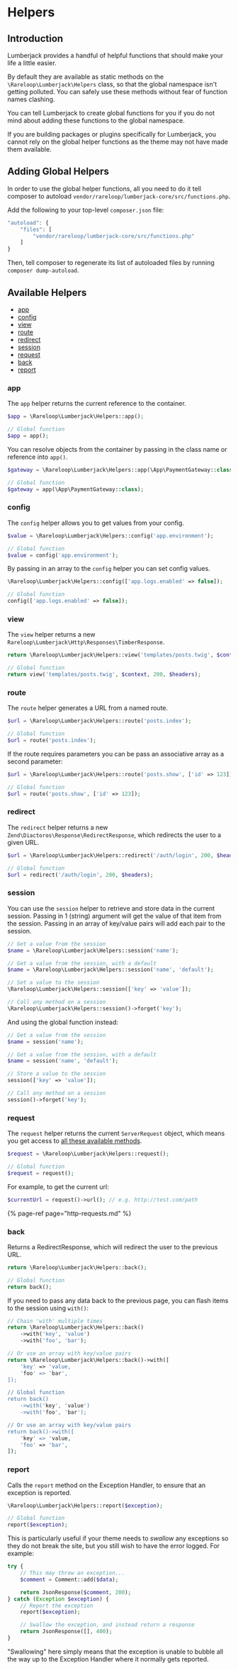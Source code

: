 # Helpers

## Introduction

Lumberjack provides a handful of helpful functions that should make your life a little easier.

By default they are available as static methods on the `\Rareloop\Lumberjack\Helpers` class, so that the global namespace isn't getting polluted. You can safely use these methods without fear of function names clashing.

You can tell Lumberjack to create global functions for you if you do not mind about adding these functions to the global namespace.

If you are building packages or plugins specifically for Lumberjack, you cannot rely on the global helper functions as the theme may not have made them available.

## Adding Global Helpers

In order to use the global helper functions, all you need to do it tell composer to autoload `vendor/rareloop/lumberjack-core/src/functions.php`.

Add the following to your top-level `composer.json` file:

```javascript
"autoload": {
    "files": [
        "vendor/rareloop/lumberjack-core/src/functions.php"
    ]
}
```

Then, tell composer to regenerate its list of autoloaded files by running `composer dump-autoload`.

## Available Helpers

* [app](helpers.md#app)
* [config](helpers.md#config)
* [view](helpers.md#view)
* [route](helpers.md#route)
* [redirect](helpers.md#redirect)
* [session](helpers.md#session)
* [request](helpers.md#request)
* [back](helpers.md#back)
* [report](helpers.md#report)

### app

The `app` helper returns the current reference to the container.

```php
$app = \Rareloop\Lumberjack\Helpers::app();

// Global function
$app = app();
```

You can resolve objects from the container by passing in the class name or reference into `app()`.

```php
$gateway = \Rareloop\Lumberjack\Helpers::app(\App\PaymentGateway::class);

// Global function
$gateway = app(\App\PaymentGateway::class);
```

### config

The `config` helper allows you to get values from your config.

```php
$value = \Rareloop\Lumberjack\Helpers::config('app.environment');

// Global function
$value = config('app.environment');
```

By passing in an array to the `config` helper you can set config values.

```php
\Rareloop\Lumberjack\Helpers::config(['app.logs.enabled' => false]);

// Global function
config(['app.logs.enabled' => false]);
```

### view

The `view` helper returns a new `Rareloop\Lumberjack\Http\Responses\TimberResponse`.

```php
return \Rareloop\Lumberjack\Helpers::view('templates/posts.twig', $context, 200, $headers);

// Global function
return view('templates/posts.twig', $context, 200, $headers);
```

### route

The `route` helper generates a URL from a named route.

```php
$url = \Rareloop\Lumberjack\Helpers::route('posts.index');

// Global function
$url = route('posts.index');
```

If the route requires parameters you can be pass an associative array as a second parameter:

```php
$url = \Rareloop\Lumberjack\Helpers::route('posts.show', ['id' => 123]);

// Global function
$url = route('posts.show', ['id' => 123]);
```

### redirect

The `redirect` helper returns a new `Zend\Diactoros\Response\RedirectResponse`, which redirects the user to a given URL.

```php
$url = \Rareloop\Lumberjack\Helpers::redirect('/auth/login', 200, $headers);

// Global function
$url = redirect('/auth/login', 200, $headers);
```

### session

You can use the `session` helper to retrieve and store data in the current session. Passing in 1 \(string\) argument will get the value of that item from the session. Passing in an array of key/value pairs will add each pair to the session.

```php
// Get a value from the session
$name = \Rareloop\Lumberjack\Helpers::session('name');

// Get a value from the session, with a default
$name = \Rareloop\Lumberjack\Helpers::session('name', 'default');

// Set a value to the session
\Rareloop\Lumberjack\Helpers::session(['key' => 'value']);

// Call any method on a session
\Rareloop\Lumberjack\Helpers::session()->forget('key');
```

And using the global function instead:

```php
// Get a value from the session
$name = session('name');

// Get a value from the session, with a default
$name = session('name', 'default');

// Store a value to the session
session(['key' => 'value']);

// Call any method on a session
session()->forget('key');
```

### request

The `request` helper returns the current `ServerRequest` object, which means you get access to [all these available methods](http-requests.md#usage).

```php
$request = \Rareloop\Lumberjack\Helpers::request();

// Global function
$request = request();
```

For example, to get the current url:

```php
$currentUrl = request()->url(); // e.g. http://test.com/path
```

{% page-ref page="http-requests.md" %}

### back

Returns a RedirectResponse, which will redirect the user to the previous URL.

```php
return \Rareloop\Lumberjack\Helpers::back();

// Global function
return back();
```

If you need to pass any data back to the previous page, you can flash items to the session using `with()`:

```php
// Chain 'with' multiple times
return \Rareloop\Lumberjack\Helpers::back()
    ->with('key', 'value')
    ->with('foo', 'bar');

// Or use an array with key/value pairs
return \Rareloop\Lumberjack\Helpers::back()->with([
    'key' => 'value,
    'foo' => 'bar',
]);

// Global function
return back()
    ->with('key', 'value')
    ->with('foo', 'bar');

// Or use an array with key/value pairs
return back()->with([
    'key' => 'value,
    'foo' => 'bar',
]);
```

### report

Calls the `report` method on the Exception Handler, to ensure that an exception is reported.

```php
\Rareloop\Lumberjack\Helpers::report($exception);

// Global function
report($exception);
```

This is particularly useful if your theme needs to _swallow_ any exceptions so they do not break the site, but you still wish to have the error logged. For example:

```php
try {
    // This may throw an exception...
    $comment = Comment::add($data);

    return JsonResponse($comment, 200);
} catch (Exception $exception) {
    // Report the exception
    report($exception);

    // Swallow the exception, and instead return a response
    return JsonResponse([], 400);
}
```

"Swallowing" here simply means that the exception is unable to bubble all the way up to the Exception Handler where it normally gets reported.

